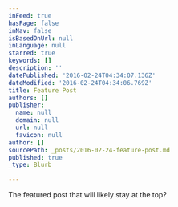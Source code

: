 ```yaml
---
inFeed: true
hasPage: false
inNav: false
isBasedOnUrl: null
inLanguage: null
starred: true
keywords: []
description: ''
datePublished: '2016-02-24T04:34:07.136Z'
dateModified: '2016-02-24T04:34:06.769Z'
title: Feature Post
authors: []
publisher:
  name: null
  domain: null
  url: null
  favicon: null
author: []
sourcePath: _posts/2016-02-24-feature-post.md
published: true
_type: Blurb

---
```

The featured post that will likely stay at the top?